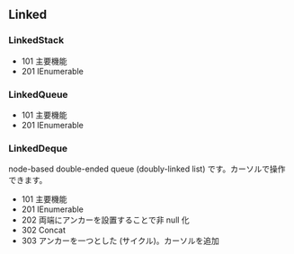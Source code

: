 ## Linked

### LinkedStack
- 101 主要機能
- 201 IEnumerable

### LinkedQueue
- 101 主要機能
- 201 IEnumerable

### LinkedDeque
node-based double-ended queue (doubly-linked list) です。カーソルで操作できます。
- 101 主要機能
- 201 IEnumerable
- 202 両端にアンカーを設置することで非 null 化
- 302 Concat
- 303 アンカーを一つとした (サイクル)。カーソルを追加

